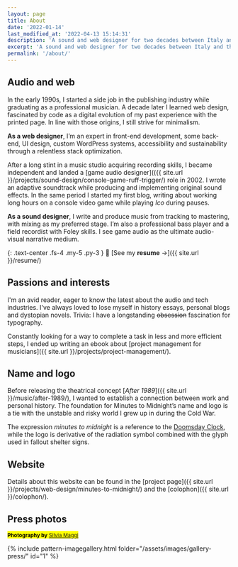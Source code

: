 ```yaml
---
layout: page
title: About
date: '2022-01-14'
last_modified_at: '2022-04-13 15:14:31'
description: 'A sound and web designer for two decades between Italy and the UK. I wrote a concept album about escaping war, which brought the moniker Minutes to Midnight.'
excerpt: 'A sound and web designer for two decades between Italy and the UK. I wrote a concept album about escaping war, which brought the moniker <em>Minutes to Midnight</em>.'
permalink: '/about/'
---
```

## Audio and web

In the early 1990s, I started a side job in the publishing industry while graduating as a professional musician. A decade later I learned web design, fascinated by code as a digital evolution of my past experience with the printed page. In line with those origins, I still strive for minimalism.

**As a web designer**, I’m an expert in front-end development, some back-end, UI design, custom WordPress systems, accessibility and sustainability through a relentless stack optimization.

After a long stint in a music studio acquiring recording skills, I became independent and landed a [game audio designer](({{ site.url }}/projects/sound-design/console-game-ruff-trigger/) role in 2002. I wrote an adaptive soundtrack while producing and implementing original sound effects. In the same period I started my first blog, writing about working long hours on a console video game while playing *Ico* during pauses. 

**As a sound designer**, I write and produce music from tracking to mastering, with mixing as my preferred stage. I’m also a professional bass player and a field recordist with Foley skills. I see game audio as the ultimate audio-visual narrative medium.

{: .text-center .fs-4 .my-5 .py-3 }
📄 [See my **resume** →]({{ site.url }}/resume/)

## Passions and interests

I'm an avid reader, eager to know the latest about the audio and tech industries. I've always loved to lose myself in history essays, personal blogs and dystopian novels. Trivia: I have a longstanding ~~obsession~~ fascination for typography.

Constantly looking for a way to complete a task in less and more efficient steps, I ended up writing an ebook about [project management for musicians]({{ site.url }}/projects/project-management/).

## Name and logo

Before releasing the theatrical concept [_After 1989_]({{ site.url }}/music/after-1989/), I wanted to establish a connection between work and personal history. The foundation for Minutes to Midnight’s name and logo is a tie with the unstable and risky world I grew up in during the Cold War.

The expression _minutes to midnight_ is a reference to the [Doomsday Clock](https://en.wikipedia.org/wiki/Doomsday_Clock), while the logo is derivative of the radiation symbol combined with the glyph used in fallout shelter signs.

## Website

Details about this website can be found in the [project page]({{ site.url }}/projects/web-design/minutes-to-midnight/) and the [colophon]({{ site.url }}/colophon/).

## Press photos

<p><mark class="m2m-highlight small"><small class="px-3"><strong>Photography by</strong> <a href="https://silviamaggidesign.com">Silvia Maggi</a></small></mark></p>

{% include pattern-imagegallery.html folder="/assets/images/gallery-press/" id="1" %}